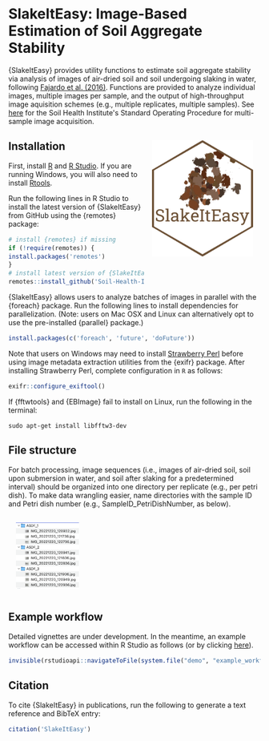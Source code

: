 # SlakeItEasy: Image-Based Estimation of Soil Aggregate Stability

{SlakeItEasy} provides utility functions to estimate soil aggregate stability via analysis of images of air-dried soil and soil undergoing slaking in water, following [Fajardo et al. (2016)](https://www.sciencedirect.com/science/article/pii/S0167198716300952). Functions are provided to analyze individual images, multiple images per sample, and the output of high-throughput image aquisition schemes (e.g., multiple replicates, multiple samples). See [here](https://soilhealthinstitute.org/app/uploads/2023/02/SOP_AggStability_MultiSample.pdf) for the Soil Health Institute's Standard Operating Procedure for multi-sample image acquisition.

<a href="https://raw.githubusercontent.com/Soil-Health-Institute/SlakeItEasy/master/misc/SIE_sticker.png">
<img src = "https://raw.githubusercontent.com/Soil-Health-Institute/SlakeItEasy/master/misc/SIE_sticker.png" alt = "SlakeItEasy hexsticker" title = "SlakeItEasy hexsticker" width = "40%" height = "40%" hspace="15" vspace="15" align="right"/></a>
    
## Installation

First, install [R](https://www.r-project.org/) and [R Studio](https://posit.co/download/rstudio-desktop/). If you are running Windows, you will also need to install [Rtools](https://cran.r-project.org/bin/windows/Rtools/).

Run the following lines in R Studio to install the latest version of {SlakeItEasy} from GitHub using the {remotes} package:

```r
# install {remotes} if missing
if (!require(remotes)) {
install.packages('remotes')
}
# install latest version of {SlakeItEasy} from GitHub repository
remotes::install_github('Soil-Health-Institute/SlakeItEasy')
```

{SlakeItEasy} allows users to analyze batches of images in parallel with the {foreach} package. Run the following lines to install dependencies for parallelization. (Note: users on Mac OSX and Linux can alternatively opt to use the pre-installed {parallel} package.)

```r
install.packages(c('foreach', 'future', 'doFuture'))
```

Note that users on Windows may need to install [Strawberry Perl](https://strawberryperl.com/) before using image metadata extraction utilities from the {exifr} package. After installing Strawberry Perl, complete configuration in `R` as follows:

```r
exifr::configure_exiftool()
```

If {fftwtools} and {EBImage} fail to install on Linux, run the following in the terminal:

```console
sudo apt-get install libfftw3-dev
```

## File structure

For batch processing, image sequences (i.e., images of air-dried soil, soil upon submersion in water, and soil after slaking for a predetermined interval) should be organized into one directory per replicate (e.g., per petri dish). To make data wrangling easier, name directories with the sample ID and Petri dish number (e.g., SampleID_PetriDishNumber, as below).

<a href="https://raw.githubusercontent.com/Soil-Health-Institute/SlakeItEasy/master/misc/file_structure.png">
<img src = "https://raw.githubusercontent.com/Soil-Health-Institute/SlakeItEasy/master/misc/file_structure.png" alt = "Example file structure" title = "Example file structure" width = "25%" height = "25%" hspace="15" vspace="15" align="middle"/></a>

## Example workflow

Detailed vignettes are under development. In the meantime, an example workflow can be accessed within R Studio as follows (or by clicking [here](https://raw.githubusercontent.com/Soil-Health-Institute/SlakeItEasy/master/inst/demo/example_workflow.R)).

```r
invisible(rstudioapi::navigateToFile(system.file("demo", "example_workflow.R", package = "SlakeItEasy")))
```

## Citation

To cite {SlakeItEasy} in publications, run the following to generate a text reference and BibTeX entry:

```r
citation('SlakeItEasy')
```



